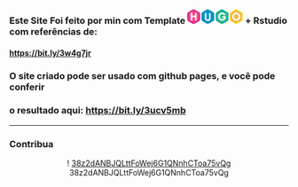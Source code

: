
### Este Site Foi feito por min com Template <img src="https://raw.githubusercontent.com/gohugoio/gohugoioTheme/master/static/images/hugo-logo-wide.svg?sanitize=true" alt="Hugo" width="100">  + Rstudio com referências de:
#### https://bit.ly/3w4g7jr

###  O site criado pode ser usado com github pages, e você pode conferir
### o resultado aqui: https://bit.ly/3ucv5mb

---
### Contribua

<div align="center">

! [38z2dANBJQLttFoWej6G1QNnhCToa75vQg](NosTreidamUs.github.io/img/donate.png)\
38z2dANBJQLttFoWej6G1QNnhCToa75vQg

</div>